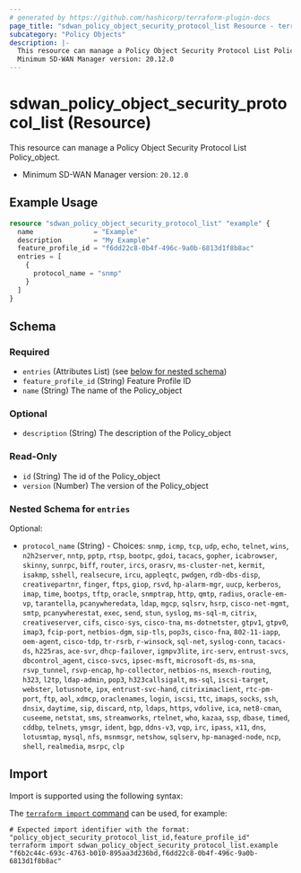 ```yaml
---
# generated by https://github.com/hashicorp/terraform-plugin-docs
page_title: "sdwan_policy_object_security_protocol_list Resource - terraform-provider-sdwan"
subcategory: "Policy Objects"
description: |-
  This resource can manage a Policy Object Security Protocol List Policy_object.
  Minimum SD-WAN Manager version: 20.12.0
---
```


# sdwan_policy_object_security_protocol_list (Resource)

This resource can manage a Policy Object Security Protocol List Policy_object.
  - Minimum SD-WAN Manager version: `20.12.0`

## Example Usage

```terraform
resource "sdwan_policy_object_security_protocol_list" "example" {
  name               = "Example"
  description        = "My Example"
  feature_profile_id = "f6dd22c8-0b4f-496c-9a0b-6813d1f8b8ac"
  entries = [
    {
      protocol_name = "snmp"
    }
  ]
}
```

<!-- schema generated by tfplugindocs -->
## Schema

### Required

- `entries` (Attributes List) (see [below for nested schema](#nestedatt--entries))
- `feature_profile_id` (String) Feature Profile ID
- `name` (String) The name of the Policy_object

### Optional

- `description` (String) The description of the Policy_object

### Read-Only

- `id` (String) The id of the Policy_object
- `version` (Number) The version of the Policy_object

<a id="nestedatt--entries"></a>
### Nested Schema for `entries`

Optional:

- `protocol_name` (String) - Choices: `snmp`, `icmp`, `tcp`, `udp`, `echo`, `telnet`, `wins`, `n2h2server`, `nntp`, `pptp`, `rtsp`, `bootpc`, `gdoi`, `tacacs`, `gopher`, `icabrowser`, `skinny`, `sunrpc`, `biff`, `router`, `ircs`, `orasrv`, `ms-cluster-net`, `kermit`, `isakmp`, `sshell`, `realsecure`, `ircu`, `appleqtc`, `pwdgen`, `rdb-dbs-disp`, `creativepartnr`, `finger`, `ftps`, `giop`, `rsvd`, `hp-alarm-mgr`, `uucp`, `kerberos`, `imap`, `time`, `bootps`, `tftp`, `oracle`, `snmptrap`, `http`, `qmtp`, `radius`, `oracle-em-vp`, `tarantella`, `pcanywheredata`, `ldap`, `mgcp`, `sqlsrv`, `hsrp`, `cisco-net-mgmt`, `smtp`, `pcanywherestat`, `exec`, `send`, `stun`, `syslog`, `ms-sql-m`, `citrix`, `creativeserver`, `cifs`, `cisco-sys`, `cisco-tna`, `ms-dotnetster`, `gtpv1`, `gtpv0`, `imap3`, `fcip-port`, `netbios-dgm`, `sip-tls`, `pop3s`, `cisco-fna`, `802-11-iapp`, `oem-agent`, `cisco-tdp`, `tr-rsrb`, `r-winsock`, `sql-net`, `syslog-conn`, `tacacs-ds`, `h225ras`, `ace-svr`, `dhcp-failover`, `igmpv3lite`, `irc-serv`, `entrust-svcs`, `dbcontrol_agent`, `cisco-svcs`, `ipsec-msft`, `microsoft-ds`, `ms-sna`, `rsvp_tunnel`, `rsvp-encap`, `hp-collector`, `netbios-ns`, `msexch-routing`, `h323`, `l2tp`, `ldap-admin`, `pop3`, `h323callsigalt`, `ms-sql`, `iscsi-target`, `webster`, `lotusnote`, `ipx`, `entrust-svc-hand`, `citriximaclient`, `rtc-pm-port`, `ftp`, `aol`, `xdmcp`, `oraclenames`, `login`, `iscsi`, `ttc`, `imaps`, `socks`, `ssh`, `dnsix`, `daytime`, `sip`, `discard`, `ntp`, `ldaps`, `https`, `vdolive`, `ica`, `net8-cman`, `cuseeme`, `netstat`, `sms`, `streamworks`, `rtelnet`, `who`, `kazaa`, `ssp`, `dbase`, `timed`, `cddbp`, `telnets`, `ymsgr`, `ident`, `bgp`, `ddns-v3`, `vqp`, `irc`, `ipass`, `x11`, `dns`, `lotusmtap`, `mysql`, `nfs`, `msnmsgr`, `netshow`, `sqlserv`, `hp-managed-node`, `ncp`, `shell`, `realmedia`, `msrpc`, `clp`

## Import

Import is supported using the following syntax:

The [`terraform import` command](https://developer.hashicorp.com/terraform/cli/commands/import) can be used, for example:

```shell
# Expected import identifier with the format: "policy_object_security_protocol_list_id,feature_profile_id"
terraform import sdwan_policy_object_security_protocol_list.example "f6b2c44c-693c-4763-b010-895aa3d236bd,f6dd22c8-0b4f-496c-9a0b-6813d1f8b8ac"
```
